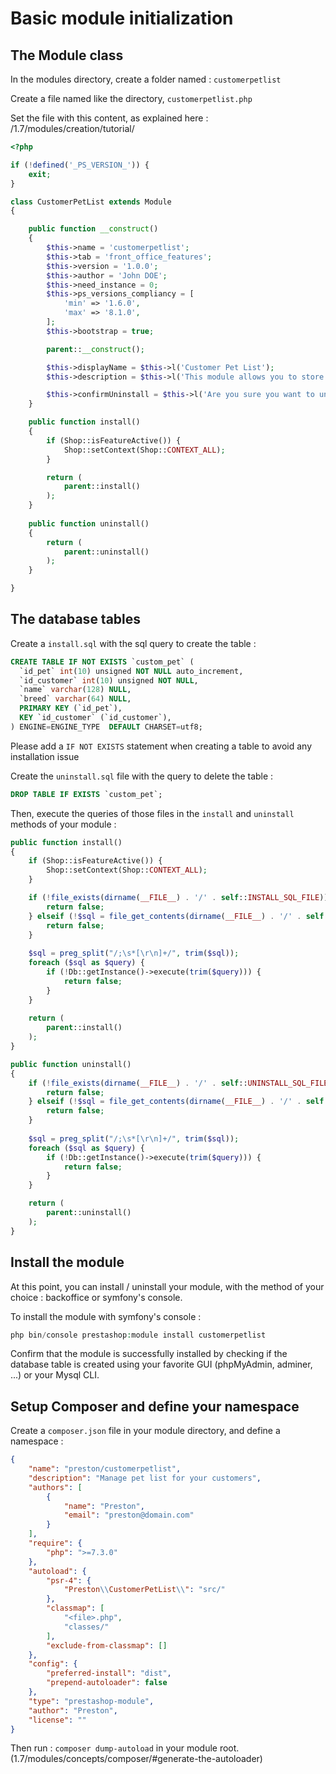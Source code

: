 # Basic module initialization

## The Module class

In the modules directory, create a folder named : `customerpetlist`

Create a file named like the directory, `customerpetlist.php`

Set the file with this content, as explained here : /1.7/modules/creation/tutorial/

```php
<?php

if (!defined('_PS_VERSION_')) {
    exit;
}

class CustomerPetList extends Module
{

    public function __construct()
    {
        $this->name = 'customerpetlist';
        $this->tab = 'front_office_features';
        $this->version = '1.0.0';
        $this->author = 'John DOE';
        $this->need_instance = 0;
        $this->ps_versions_compliancy = [
            'min' => '1.6.0',
            'max' => '8.1.0',
        ];
        $this->bootstrap = true;

        parent::__construct();

        $this->displayName = $this->l('Customer Pet List');
        $this->description = $this->l('This module allows you to store the Pet list of a Customer');

        $this->confirmUninstall = $this->l('Are you sure you want to uninstall and delete all pets from database ?');
    }

    public function install()
    {
        if (Shop::isFeatureActive()) {
            Shop::setContext(Shop::CONTEXT_ALL);
        }

        return (
            parent::install()
        ); 
    }
    
    public function uninstall()
    {
        return (
            parent::uninstall()
        );
    }

}
```

## The database tables

Create a `install.sql` with the sql query to create the table :

```sql
CREATE TABLE IF NOT EXISTS `custom_pet` (
  `id_pet` int(10) unsigned NOT NULL auto_increment,
  `id_customer` int(10) unsigned NOT NULL,
  `name` varchar(128) NULL,
  `breed` varchar(64) NULL,
  PRIMARY KEY (`id_pet`),
  KEY `id_customer` (`id_customer`),
) ENGINE=ENGINE_TYPE  DEFAULT CHARSET=utf8;
```

Please add a `IF NOT EXISTS` statement when creating a table to avoid any installation issue

Create the `uninstall.sql` file with the query to delete the table :

```sql
DROP TABLE IF EXISTS `custom_pet`;
```

Then, execute the queries of those files in the `install` and `uninstall`  methods of your module :

```php
public function install()
{
    if (Shop::isFeatureActive()) {
        Shop::setContext(Shop::CONTEXT_ALL);
    }

    if (!file_exists(dirname(__FILE__) . '/' . self::INSTALL_SQL_FILE)) {
        return false;
    } elseif (!$sql = file_get_contents(dirname(__FILE__) . '/' . self::INSTALL_SQL_FILE)) {
        return false;
    }
    
    $sql = preg_split("/;\s*[\r\n]+/", trim($sql));
    foreach ($sql as $query) {
        if (!Db::getInstance()->execute(trim($query))) {
            return false;
        }
    }
    
    return (
        parent::install() 
    ); 
}

public function uninstall()
{
    if (!file_exists(dirname(__FILE__) . '/' . self::UNINSTALL_SQL_FILE)) {
        return false;
    } elseif (!$sql = file_get_contents(dirname(__FILE__) . '/' . self::UNINSTALL_SQL_FILE)) {
        return false;
    }
    
    $sql = preg_split("/;\s*[\r\n]+/", trim($sql));
    foreach ($sql as $query) {
        if (!Db::getInstance()->execute(trim($query))) {
            return false;
        }
    }

    return (
        parent::uninstall()
    );
}
```

## Install the module

At this point, you can install / uninstall your module, with the method of your choice : backoffice or symfony's console. 

To install the module with symfony's console : 

```php
php bin/console prestashop:module install customerpetlist
```

Confirm that the module is successfully installed by checking if the database table is created using your favorite GUI (phpMyAdmin, adminer, ...) or your Mysql CLI.

## Setup Composer and define your namespace

Create a `composer.json` file in your module directory, and define a namespace :

```json
{
    "name": "preston/customerpetlist",
    "description": "Manage pet list for your customers",
    "authors": [
        {
            "name": "Preston",
            "email": "preston@domain.com"
        }
    ],
    "require": {
        "php": ">=7.3.0"
    },
    "autoload": {
        "psr-4": {
            "Preston\\CustomerPetList\\": "src/"
        },
        "classmap": [
            "<file>.php",
            "classes/"
        ],
        "exclude-from-classmap": []
    },
    "config": {
        "preferred-install": "dist",
        "prepend-autoloader": false
    },
    "type": "prestashop-module",
    "author": "Preston",
    "license": ""
}
```

Then run : `composer dump-autoload` in your module root. (1.7/modules/concepts/composer/#generate-the-autoloader)

